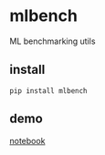 # mlbench
ML benchmarking utils

## install
```shell
pip install mlbench
```
## demo
[notebook](demo.ipynb)
